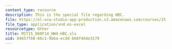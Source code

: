 ```yaml
---
content_type: resource
description: This is the special file regarding HBC.
file: https://ol-ocw-studio-app-production.s3.amazonaws.com/courses/15-060-data-models-and-decisions-fall-2014/84657f6066c19bbaecddb68f464e3179_MIT15_060F14_HW4-HBC.xls
file_type: application/vnd.ms-excel
resourcetype: Other
title: MIT15_060F14_HW4-HBC.xls
uid: 84657f60-66c1-9bba-ecdd-b68f464e3179
---
```

